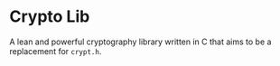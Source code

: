 <!-- [![Gitpod ready-to-code](https://img.shields.io/badge/Gitpod-ready--to--code-blue?logo=gitpod)](https://gitpod.io/#https://github.com/sandkoan/cryptolib) -->

# Crypto Lib

A lean and powerful cryptography library written in C that aims to be a replacement for `crypt.h`. 
